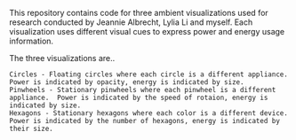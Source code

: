 This repository contains code for three ambient visualizations used for research conducted by Jeannie Albrecht, Lylia Li and myself.  Each visualization uses different visual cues to express power and energy usage information.

The three visualizations are..

    Circles - Floating circles where each circle is a different appliance.  Power is indicated by opacity, energy is indicated by size.
    Pinwheels - Stationary pinwheels where each pinwheel is a different appliance.  Power is indicated by the speed of rotaion, energy is indicated by size.
    Hexagons - Stationary hexagons where each color is a different device.  Power is indicated by the number of hexagons, energy is indicated by their size.